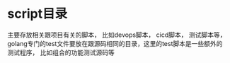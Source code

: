 script目录
=================


主要存放相关跟项目有关的脚本， 比如devops脚本， cicd脚本， 测试脚本等， golang专门的test文件要放在跟源码相同的目录，这里的test脚本是一些额外的
测试程序， 比如组合的功能测试源码等

